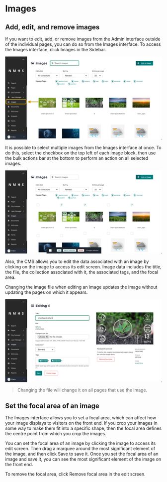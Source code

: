 # Images

## Add, edit, and remove images

If you want to edit, add, or remove images from the Admin interface outside of the individual pages, you can do so from the Images interface. To access the Images interface, click Images in the Sidebar.

![Manage Images](../../_static/images/icons_and_images/manage_images.png "Manage Images")

It is possible to select multiple images from the Images interface at once. To do this, select the checkbox on the top left of each image block, then use the bulk actions bar at the bottom to perform an action on all selected images.

![Select Images](../../_static/images/icons_and_images/select_images.png "Select Images")


Also, the CMS allows you to edit the data associated with an image by clicking on the image to access its edit screen. Image data includes the title, the file, the collection associated with it, the associated tags, and the focal area.

Changing the image file when editing an image updates the image without updating the pages on which it appears.

![Edit Images](../../_static/images/icons_and_images/edit_image.png "Edit Images")

> Changing the file will change it on all pages that use the image.


## Set the focal area of an image

The Images interface allows you to set a focal area, which can affect how your image displays to visitors on the front end. If you crop your images in some way to make them fit into a specific shape, then the focal area defines the centre point from which you crop the images.

You can set the focal area of an image by clicking the image to access its edit screen. Then drag a marquee around the most significant element of the image, and then click Save to save it. Once you set the focal area of an image and save it, you can see the most significant element of the image on the front end.

To remove the focal area, click Remove focal area in the edit screen.

